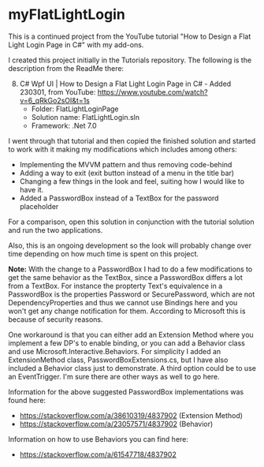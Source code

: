 # myFlatLightLogin
This is a continued project from the YouTube tutorial "How to Design a Flat Light Login Page in C#" with my add-ons. 

I created this project initially in the Tutorials repository. The following is the description from the ReadMe there:

8. C# Wpf UI | How to Design a Flat Light Login Page in C# - Added 230301, from YouTube: https://www.youtube.com/watch?v=6_qRkGo2sOI&t=1s 
	- Folder: FlatLightLoginPage
	- Solution name: FlatLightLogin.sln
	- Framework: .Net 7.0

I went through that tutorial and then copied the finished solution and started to work with it making my modifications which includes among others:
  - Implementing the MVVM pattern and thus removing code-behind
  - Adding a way to exit (exit button instead of a menu in the title bar)
  - Changing a few things in the look and feel, suiting how I would like to have it. 
  - Added a PasswordBox instead of a TextBox for the password placeholder

For a comparison, open this solution in conjunction with the tutorial solution and run the two applications. 

Also, this is an ongoing development so the look will probably change over time depending on how much time is spent on this project. 
	
**Note:** With the change to a PasswordBox I had to do a few modifications to get the same behavior as the TextBox, since a PasswordBox differs a lot from a TextBox. For instance the propterty Text's equivalence in a PasswordBox is the properties Password or SecurePassword, which are not DependencyProperties and thus we cannot use Bindings here and you won't get any change notification for them. According to Microsoft this is because of security reasons. 

One workaround is that you can either add an Extension Method where you implement a few DP's to enable binding, or you can add a Behavior class and use Microsoft.Interactive.Behaviors. For simplicity I added an ExtensionMethod class, PasswordBoxExtensions.cs, but I have also included a Behavior class just to demonstrate. A third option could be to use an EventTrigger. I'm sure there are other ways as well to go here. 

Information for the above suggested PasswordBox implementations was found here:

- https://stackoverflow.com/a/38610319/4837902 (Extension Method)
- https://stackoverflow.com/a/23057571/4837902 (Behavior)

Information on how to use Behaviors you can find here:

- https://stackoverflow.com/a/61547718/4837902 
